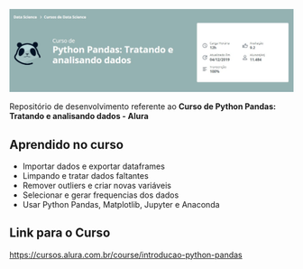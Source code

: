![Curso de Python Pandas](introducao-python-pandas.jpg)

Repositório de desenvolvimento referente ao **Curso de Python Pandas: Tratando e analisando dados - Alura**

## Aprendido no curso
* Importar dados e exportar dataframes
* Limpando e tratar dados faltantes
* Remover outliers e criar novas variáveis
* Selecionar e gerar frequencias dos dados
* Usar Python Pandas, Matplotlib, Jupyter e Anaconda

## Link para o Curso 
https://cursos.alura.com.br/course/introducao-python-pandas
